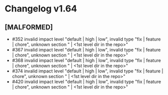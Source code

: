 # Changelog v1.64

## [MALFORMED]


 - #352 invalid impact level "default | high | low", invalid type "fix | feature | chore", unknown section "<kebab-case of a module name> | <1st level dir in the repo>"
 - #367 invalid impact level "default | high | low", invalid type "fix | feature | chore", unknown section "<kebab-case of a module name> | <1st level dir in the repo>"
 - #368 invalid impact level "default | high | low", invalid type "fix | feature | chore", unknown section "<kebab-case of a module name> | <1st level dir in the repo>"
 - #374 invalid impact level "default | high | low", invalid type "fix | feature | chore", unknown section "<kebab-case of a module name> | <1st level dir in the repo>"
 - #420 invalid impact level "default | high | low", invalid type "fix | feature | chore", unknown section "<kebab-case of a module name> | <1st level dir in the repo>"

